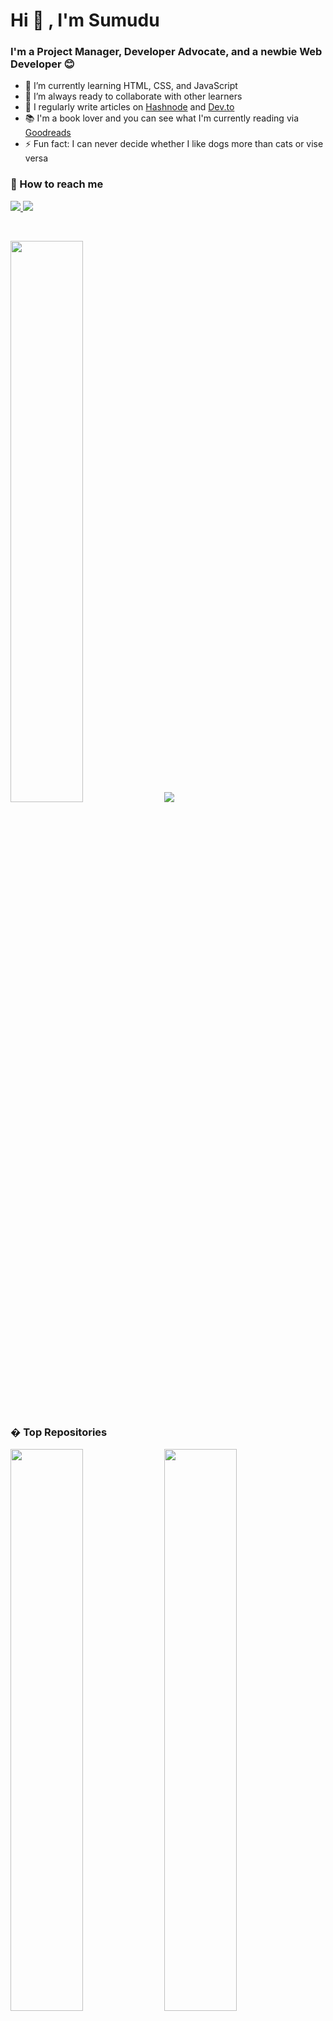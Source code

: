 # Hi 👋 , I'm Sumudu

### I'm a Project Manager, Developer Advocate, and a newbie Web Developer 😊

- 🌱 I’m currently learning HTML, CSS, and JavaScript
- 👯 I’m always ready to collaborate with other learners
- 📝 I regularly write articles on [Hashnode](https://sumudusiriwardana.hashnode.dev/) and [Dev.to](https://dev.to/sumusiriwardana)
- 📚 I'm a book lover and you can see what I'm currently reading via [Goodreads](https://www.goodreads.com/user/show/2445065-sumudu)
- ⚡ Fun fact: I can never decide whether I like dogs more than cats or vise versa 


### 🤙 How to reach me

<p>
  <a href="https://twitter.com/sumusiriwardana" rel="nofollow">
    <img src="https://img.shields.io/twitter/follow/sumusiriwardana?label=Twitter&logo=twitter&style=for-the-badge&color=blue" style="max-width: 100%;">
  </a>
  
  <a href="https://www.linkedin.com/in/sumudusiriwardana/" rel="nofollow">
    <img src="https://img.shields.io/badge/LinkedIn-blue?style=for-the-badge&logo=linkedin&labelcolor=blue" style="max-width: 100%;">
  </a>
</p>

<br />

<p>
  <img width=48% src="https://github-readme-stats.vercel.app/api?username=sumusiriwardana&show_icons=true&theme=radical" />
  <img width-48% src=https://github-readme-stats.vercel.app/api/top-langs/?username=sumusiriwardana&layout&theme=radical
</p>


### � Top Repositories
  
  <p>
  <img width=48% src="https://github-readme-stats.vercel.app/api/pin/?username=sumusiriwardana&repo=sumusiriwardana.github.io" />
  <img width=48% src="https://github-readme-stats.vercel.app/api/pin/?username=sumusiriwardana&repo=web-designs" />
</p>


<!---
sumusiriwardana/sumusiriwardana is a ✨ special ✨ repository because its `README.md` (this file) appears on your GitHub profile.
You can click the Preview link to take a look at your changes.
--->
